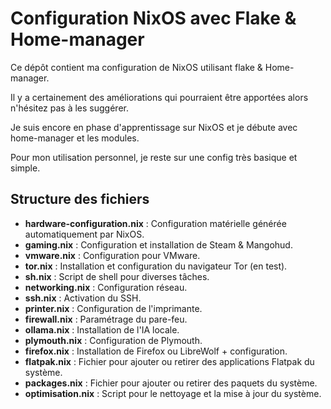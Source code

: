 # Configuration NixOS avec Flake & Home-manager

 Ce dépôt contient ma configuration de NixOS utilisant flake & Home-manager. 
 
 Il y a certainement des améliorations qui pourraient être apportées alors n'hésitez pas à les suggérer.
 
 Je suis encore en phase d'apprentissage sur NixOS et je débute avec home-manager et les modules.

 Pour mon utilisation personnel, je reste sur une config très basique et simple.

## Structure des fichiers

- **hardware-configuration.nix** : Configuration matérielle générée automatiquement par NixOS.
- **gaming.nix** : Configuration et installation de Steam & Mangohud.
- **vmware.nix** : Configuration pour VMware.
- **tor.nix** : Installation et configuration du navigateur Tor (en test).
- **sh.nix** : Script de shell pour diverses tâches.
- **networking.nix** : Configuration réseau.
- **ssh.nix** : Activation du SSH.
- **printer.nix** : Configuration de l'imprimante.
- **firewall.nix** : Paramétrage du pare-feu.
- **ollama.nix** : Installation de l'IA locale.
- **plymouth.nix** : Configuration de Plymouth.
- **firefox.nix** : Installation de Firefox ou LibreWolf + configuration.
- **flatpak.nix** : Fichier pour ajouter ou retirer des applications Flatpak du système.
- **packages.nix** : Fichier pour ajouter ou retirer des paquets du système.
- **optimisation.nix** : Script pour le nettoyage et la mise à jour du système.
